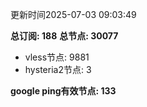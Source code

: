 更新时间2025-07-03 09:03:49

**总订阅: 188**
**总节点: 30077**
- vless节点: 9881
- hysteria2节点: 3

**google ping有效节点: 133**
